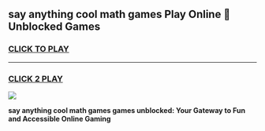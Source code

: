 
## say anything cool math games Play Online 👋 Unblocked Games
<h3>
<a href="https://news.freeplayer.one?title=say_anything_cool_math_games&ref=17CMG">CLICK TO PLAY</a></h3>
<hr>

<h3>
<a href="https://news.freeplayer.one?title=say_anything_cool_math_games&ref=17CMG">CLICK 2 PLAY</a>
  
</h3>

<a href="https://news.freeplayer.one?title=say_anything_cool_math_games&ref=17CMG/"><img src="https://clearcache.store/games.png"></a>


**say anything cool math games games unblocked: Your Gateway to Fun and Accessible Online Gaming**

